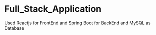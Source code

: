 # Full_Stack_Application
Used Reactjs for FrontEnd and Spring Boot for BackEnd  and MySQL as Database
